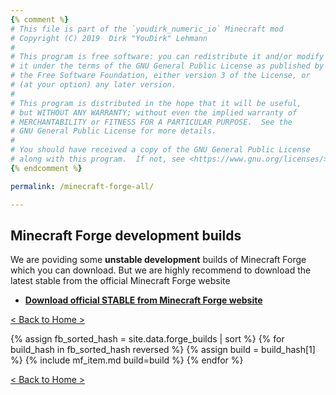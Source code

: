 ```yaml
---
{% comment %}
# This file is part of the `youdirk_numeric_io` Minecraft mod
# Copyright (C) 2019  Dirk "YouDirk" Lehmann
#
# This program is free software: you can redistribute it and/or modify
# it under the terms of the GNU General Public License as published by
# the Free Software Foundation, either version 3 of the License, or
# (at your option) any later version.
#
# This program is distributed in the hope that it will be useful,
# but WITHOUT ANY WARRANTY; without even the implied warranty of
# MERCHANTABILITY or FITNESS FOR A PARTICULAR PURPOSE.  See the
# GNU General Public License for more details.
#
# You should have received a copy of the GNU General Public License
# along with this program.  If not, see <https://www.gnu.org/licenses/>.
{% endcomment %}

permalink: /minecraft-forge-all/

---
```


Minecraft Forge development builds
----------------------------------

We are poviding some **unstable development** builds of Minecraft
Forge which you can download.  But we are highly recommend to download
the latest stable from the official Minecraft Forge website

* **[Download official STABLE from Minecraft Forge website
  ](https://files.minecraftforge.net/)**

<span class="more">[< Back to Home >](.)</span>

{% assign fb_sorted_hash = site.data.forge_builds | sort %}
{% for build_hash in fb_sorted_hash reversed %}
{%   assign build = build_hash[1] %}
{%   include mf_item.md build=build %}
{% endfor %}

<span class="more">[< Back to Home >](.)</span>
